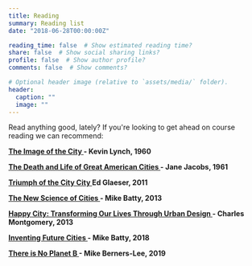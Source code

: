 ```yaml
---
title: Reading
summary: Reading list
date: "2018-06-28T00:00:00Z"

reading_time: false  # Show estimated reading time?
share: false  # Show social sharing links?
profile: false  # Show author profile?
comments: false  # Show comments?

# Optional header image (relative to `assets/media/` folder).
header:
  caption: ""
  image: ""
---
```

Read anything good, lately?
If you're looking to get ahead on course reading we can recommend:

<b> <a href="
https://blackwells.co.uk/bookshop/product/9780262620017?gC=5a105e8b&gclid=Cj0KCQjwl9GCBhDvARIsAFunhslu1aD5bRQCnNkELNCYUGz0oD7b6OOgyJWHY77hMM4Z6ONkduMKC58aAl7zEALw_wcB" target="_blank"> The Image of the City </a> <b> - Kevin Lynch, 1960 </br>

<b> <a href="
https://blackwells.co.uk/bookshop/product/9781847926180?gC=5a105e8b&gclid=Cj0KCQjwl9GCBhDvARIsAFunhsnoI4hdpvSCquzmaLCyHS3eCC0Nnq14HT8rSTJlNGJwbI4Au5TA680aAgjnEALw_wcB/" target="_blank"> The Death and Life of Great American Cities </a> <b> - Jane Jacobs, 1961 </br>

<b> <a href="
https://blackwells.co.uk/bookshop/product/9780330458078?gC=5a105e8b&gclid=Cj0KCQjwl9GCBhDvARIsAFunhslSf5e1f4q3N2Pc6OViabKoBzv3Uz_KsLk6W-v8flSTE5hvCtlHCYcaAt93EALw_wcB"> Triumph of the City City </a> <b> Ed Glaeser, 2011 </br>

<b> <a href="
https://mitpress.mit.edu/books/new-science-cities" target="_blank"> The New Science of Cities </a> <b> - Mike Batty, 2013</br>

<b> <a href="
https://thehappycity.com/the-book/" target="_blank"> Happy City: Transforming Our Lives Through Urban Design </a> <b> - Charles Montgomery, 2013 </br>


<b> <a href="
https://mitpress.mit.edu/books/inventing-future-cities" target="_blank"> Inventing Future Cities </a> <b> - Mike Batty, 2018 </br>


<b> <a href="https://theresnoplanetb.net/" target="_blank"> There is No Planet B </a> <b> - Mike Berners-Lee, 2019 </br>
